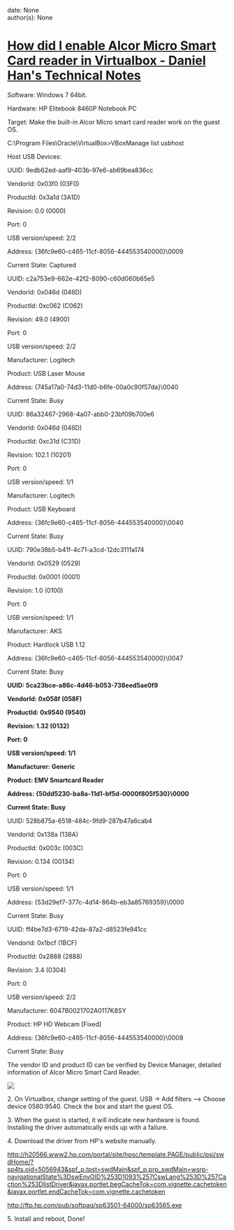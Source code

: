 
date: None  
author(s): None  

# [How did I enable Alcor Micro Smart Card reader in Virtualbox - Daniel Han's Technical Notes](https://sites.google.com/site/xiangyangsite/home/technical-tips/windows-tips/how-did-i-enable-alcor-micro-smart-card-reader-in-virtualbox)

Software: Windows 7 64bit. 

Hardware: HP Elitebook 8460P Notebook PC

Target: Make the built-in Alcor Micro smart card reader work on the guest OS.

C:\Program Files\Oracle\VirtualBox>VBoxManage list usbhost

Host USB Devices:

UUID: 9edb62ed-aaf9-403b-97e6-ab69bea836cc

VendorId: 0x03f0 (03F0)

ProductId: 0x3a1d (3A1D)

Revision: 0.0 (0000)

Port: 0

USB version/speed: 2/2

Address: {36fc9e60-c465-11cf-8056-444553540000}\0009

Current State: Captured

UUID: c2a753e9-662e-42f2-8090-c60d060b65e5

VendorId: 0x046d (046D)

ProductId: 0xc062 (C062)

Revision: 49.0 (4900)

Port: 0

USB version/speed: 2/2

Manufacturer: Logitech

Product: USB Laser Mouse

Address: {745a17a0-74d3-11d0-b6fe-00a0c90f57da}\0040

Current State: Busy

UUID: 86a32467-2968-4a07-abb0-23bf09b700e6

VendorId: 0x046d (046D)

ProductId: 0xc31d (C31D)

Revision: 102.1 (10201)

Port: 0

USB version/speed: 1/1

Manufacturer: Logitech

Product: USB Keyboard

Address: {36fc9e60-c465-11cf-8056-444553540000}\0040

Current State: Busy

UUID: 790e38b5-b41f-4c71-a3cd-12dc3111a174

VendorId: 0x0529 (0529)

ProductId: 0x0001 (0001)

Revision: 1.0 (0100)

Port: 0

USB version/speed: 1/1

Manufacturer: AKS

Product: Hardlock USB 1.12

Address: {36fc9e60-c465-11cf-8056-444553540000}\0047

Current State: Busy

 **UUID: 5ca23bce-a86c-4d46-b053-738eed5ae0f9**

 **VendorId: 0x058f (058F)**

 **ProductId: 0x9540 (9540)**

 **Revision: 1.32 (0132)**

 **Port: 0**

 **USB version/speed: 1/1**

 **Manufacturer: Generic**

 **Product: EMV Smartcard Reader**

 **Address: {50dd5230-ba8a-11d1-bf5d-0000f805f530}\0000**

 **Current State: Busy**

UUID: 528b875a-6518-484c-9fd9-287b47a6cab4

VendorId: 0x138a (138A)

ProductId: 0x003c (003C)

Revision: 0.134 (00134)

Port: 0

USB version/speed: 1/1

Address: {53d29ef7-377c-4d14-864b-eb3a85769359}\0000

Current State: Busy

UUID: ff4be7d3-6719-42da-87a2-d8523fe941cc

VendorId: 0x1bcf (1BCF)

ProductId: 0x2888 (2888)

Revision: 3.4 (0304)

Port: 0

USB version/speed: 2/2

Manufacturer: 6047B0021702A0117K8SY

Product: HP HD Webcam [Fixed]

Address: {36fc9e60-c465-11cf-8056-444553540000}\0008

Current State: Busy

The vendor ID and product ID can be verified by Device Manager, detailed information of Alcor Micro Smart Card Reader.

[![](https://sites.google.com/site/xiangyangsite/_/rsrc/1392798469298/home/technical-tips/windows-tips/how-did-i-enable-alcor-micro-smart-card-reader-in-virtualbox/smartcardreader.png)](https://sites.google.com/site/xiangyangsite/home/technical-tips/windows-tips/how-did-i-enable-alcor-micro-smart-card-reader-in-virtualbox/smartcardreader.png?attredirects=0)

  


2\. On Virtualbox, change setting of the guest. USB -> Add filters --> Choose device 0580:9540. Check the box and start the guest OS.

3\. When the guest is started, it will indicate new hardware is found. Installing the driver automatically ends up with a failure.

4\. Download the driver from HP's website manually. 

http://h20566.www2.hp.com/portal/site/hpsc/template.PAGE/public/psi/swdHome/?sp4ts.oid=5056943&spf_p.tpst=swdMain&spf_p.prp_swdMain=wsrp-navigationalState%3DswEnvOID%253D1093%257CswLang%253D%257Caction%253DlistDriver&javax.portlet.begCacheTok=com.vignette.cachetoken&javax.portlet.endCacheTok=com.vignette.cachetoken

http://ftp.hp.com/pub/softpaq/sp63501-64000/sp63565.exe

5\. Install and reboot, Done!


